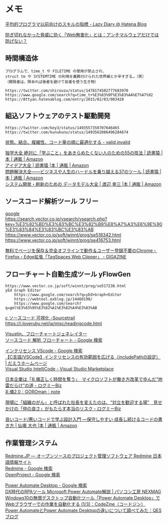 # メモ

[平均的プログラマ以前向けのスキルの指標 - Lazy Diary @ Hatena Blog](https://satob.hatenablog.com/entry/2018/10/26/012245#fn-eb59eb33)

[防ぎ切れなかった脅威に効く「Web無害化」とは：アンチマルウェアだけでは防げない？](https://members.techtarget.itmedia.co.jp/tt/members/2203/01/news01.html)


## 時間構造体
	プログラムで、time_t や FILETIME の使用が禁止され、
	struct tm や SYSTEMTIME の利用を義務付けられた世界線とか辛すぎる…（笑）
	（開発者は、隙あれば後者を避けて前者を使う生き物）
	
	https://twitter.com/shirouzu/status/1478174502777683970
	https://www.google.com/search?q=time_t+%E3%83%9F%E3%83%AA%E7%A7%92
	https://8ttyan.hatenablog.com/entry/2015/02/03/003428

## 組込ソフトウェアのテスト駆動開発  
	https://twitter.com/key3/status/1493557350707646465  
	https://twitter.com/kunukunu/status/1493562086496284674  

[状態、結合、複雑性、コード量の順に最適化する - valid,invalid](https://ohbarye.hatenablog.jp/entry/2022/01/31/state-coupling-complexity-code)


[独学大全 絶対に「学ぶこと」をあきらめたくない人のための55の技法 | 読書猿 |本 | 通販 | Amazon](https://www.amazon.co.jp/dp/4478108536)  
[アイデア大全 | 読書猿 |本 | 通販 | Amazon](https://www.amazon.co.jp/dp/4894517450)  
[問題解決大全――ビジネスや人生のハードルを乗り越える37のツール | 読書猿 |本 | 通販 | Amazon](https://www.amazon.co.jp/dp/4894517809)  
[システム開発・刷新のための データモデル大全 | 渡辺 幸三 |本 | 通販 | Amazon](https://www.amazon.co.jp/dp/4534057776)  


## ソースコード解析ツール フリー  
[google](https://www.google.com/search?q=%E3%82%BD%E3%83%BC%E3%82%B9%E3%82%B3%E3%83%BC%E3%83%89%E8%A7%A3%E6%9E%90%E3%83%84%E3%83%BC%E3%83%AB+%E3%83%95%E3%83%AA%E3%83%BC)  
https://search.vector.co.jp/vsearch/vsearch.php?key=%E3%82%BD%E3%83%BC%E3%82%B9%E8%A7%A3%E6%9E%90%E3%83%84%E3%83%BC%E3%83%AB  
https://www.vector.co.jp/soft/winnt/prog/se518342.html  
https://www.vector.co.jp/soft/winnt/prog/se416753.html  




[無料でページを保存＆完全オフラインで動作＆ユーザー登録不要のChrome・Firefox・Edge拡張「TagSpaces Web Clipper」 - GIGAZINE](https://gigazine.net/news/20220319-tagspaces-web-clipper/)  



## フローチャート自動生成ツール yFlowGen  
	https://www.vector.co.jp/soft/winnt/prog/se517238.html  
	yEd Graph Editor  
		https://www.google.com/search?q=yEd+Graph+Editor  
		https://webtool.exblog.jp/14460198/  
		https://www.google.com/search?q=gml%E3%83%95%E3%82%A1%E3%82%A4%E3%83%AB  

[c ソースコード 可視化 -Sourcetrail](https://www.google.com/search?q=c+%E3%82%BD%E3%83%BC%E3%82%B9%E3%82%B3%E3%83%BC%E3%83%89+%E5%8F%AF%E8%A6%96%E5%8C%96+-Sourcetrail
)  
https://i.loveruby.net/ja/misc/readingcode.html


[Visustin、フローチャートジェネレイター](https://www.aivosto.com/visustin-ja.html)  
[ソースコード 解析 フローチャート - Google 検索](https://www.google.com/search?q=%E3%82%BD%E3%83%BC%E3%82%B9%E3%82%B3%E3%83%BC%E3%83%89+%E8%A7%A3%E6%9E%90+%E3%83%95%E3%83%AD%E3%83%BC%E3%83%81%E3%83%A3%E3%83%BC%E3%83%88)  


[インテリセンス VScode - Google 検索](https://www.google.com/search?q=%E3%82%A4%E3%83%B3%E3%83%86%E3%83%AA%E3%82%BB%E3%83%B3%E3%82%B9+VScode)  
[【C言語/VSCode】インテリセンスの有効範囲を広げる（includePathの設定） | だえうホームページ](https://daeudaeu.com/c-intellisense/)  
[Visual Studio IntelliCode - Visual Studio Marketplace](https://marketplace.visualstudio.com/items?itemName=VisualStudioExptTeam.vscodeintellicode)  



[日本企業は「礼儀正しく時間を奪う」　マイクロソフトが働き方改革で歩んだ“地雷だらけ”の道 - ログミーBiz](https://logmi.jp/business/articles/243422)  
[礼儀2.0｜GOROman｜note](https://note.com/goroman/n/nbf01e0c95873)  

[現場に「組織のがん」と呼ばれた社長を変えたのは、“対立を歓迎する場”　見せかけの「仲の良さ」がもたらす本当のリスク - ログミーBiz](https://logmi.jp/business/articles/326292)  



[良いコード/悪いコードで学ぶ設計入門 ―保守しやすい 成長し続けるコードの書き方 | 仙塲 大也 |本 | 通販 | Amazon](https://www.amazon.co.jp/dp/4297127830) 

## 作業管理システム
[Redmine.JP — オープンソースのプロジェクト管理ソフトウェア Redmine 日本語情報サイト](https://redmine.jp/)  
[Redmine - Google 検索](https://www.google.com/search?q=Redmine)  
[OpenProject - Google 検索](https://www.google.com/search?q=OpenProject)  


[Power Automate Desktop - Google 検索](https://www.google.com/search?q=Power+Automate+Desktop)  
[DX時代のRPAツール Microsoft Power Automate解説 | パソコン工房 NEXMAG](https://www.pc-koubou.jp/magazine/54261)  
[Windows10の無償デスクトップ自動化ツール「Power Automate Desktop」でWebブラウザーでの作業を自動化する (1/3)：CodeZine（コードジン）](https://codezine.jp/article/detail/15410)  
[Power AutomateとPower Automate Desktopの違いについて調べてみた｜QESブログ](https://www.qes.co.jp/media/powerplatform/a149)  
